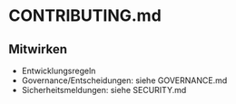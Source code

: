 # CONTRIBUTING.md

## Mitwirken

- Entwicklungsregeln
- Governance/Entscheidungen: siehe GOVERNANCE.md
- Sicherheitsmeldungen: siehe SECURITY.md
